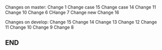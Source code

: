 Changes on master:
Change 1
Change case 15
Change case 14
Change 11
Change 10
Change 6
CHange 7
Change new
Change 16

Changes on develop:
Change 15
Change 14
Change 13
Change 12
Change 11
Change 10
Change 9
Change 8

## END ##